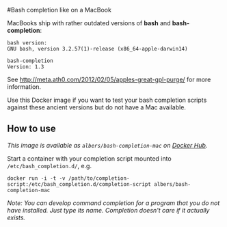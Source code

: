 #Bash completion like on a MacBook

MacBooks ship with rather outdated versions of **bash** and **bash-completion**:

```shell
bash version:
GNU bash, version 3.2.57(1)-release (x86_64-apple-darwin14)

bash-completion
Version: 1.3
```

See http://meta.ath0.com/2012/02/05/apples-great-gpl-purge/ for more information.

Use this Docker image if you want to test your bash completion scripts against these ancient versions but do not have a Mac available.

How to use
--------------
_This image is available as `albers/bash-completion-mac` on [Docker Hub](https://hub.docker.com/)._

Start a container with your completion script mounted into `/etc/bash_completion.d/`, e.g.

    docker run -i -t -v /path/to/completion-script:/etc/bash_completion.d/completion-script albers/bash-completion-mac

_Note: You can develop command completion for a program that you do not have installed. Just type its name. Completion doesn't care if it actually exists._
